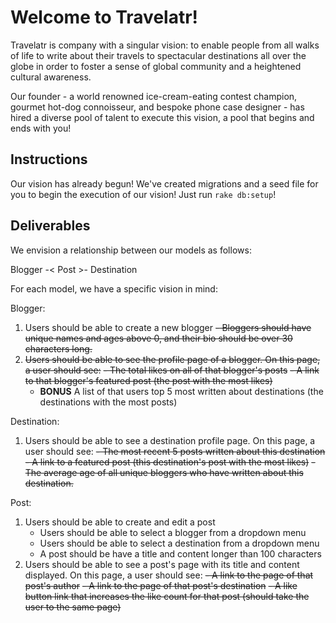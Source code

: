 # Welcome to Travelatr!

Travelatr is company with a singular vision: to enable people from all walks of life to write about their travels to spectacular destinations all over the globe in order to foster a sense of global community and a heightened cultural awareness.

Our founder - a world renowned ice-cream-eating contest champion, gourmet hot-dog connoisseur, and bespoke phone case designer - has hired a diverse pool of talent to execute this vision, a pool that begins and ends with you!

## Instructions

Our vision has already begun! We've created migrations and a seed file for you to begin the execution of our vision! Just run `rake db:setup`!

## Deliverables

We envision a relationship between our models as follows:

Blogger -< Post >- Destination


For each model, we have a specific vision in mind:

Blogger:

1. Users should be able to create a new blogger
 	~~- Bloggers should have unique names and ages above 0, and their bio should be over 30 characters long.~~
2. ~~Users should be able to see the profile page of a blogger. On this page, a user should see:~~
	~~- The total likes on all of that blogger's posts~~
	~~- A link to that blogger's featured post (the post with the most likes)~~
	- **BONUS** A list of that users top 5 most written about destinations (the destinations with the most posts)

Destination:

1. Users should be able to see a destination profile page. On this page, a user should see:
	~~- The most recent 5 posts written about this destination~~
	~~- A link to a featured post (this destination's post with the most likes)~~
	~~- The average age of all unique bloggers who have written about this destination.~~

Post:

1. Users should be able to create and edit a post
	- Users should be able to select a blogger from a dropdown menu
	- Users should be able to select a destination from a dropdown menu
	- A post should be have a title and content longer than 100 characters
2. Users should be able to see a post's page with its title and content displayed. On this page, a user should see:
	~~- A link to the page of that post's author~~
	~~- A link to the page of that post's destination~~
	~~- A like button link that increases the like count for that post (should take the user to the same page)~~